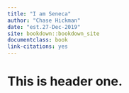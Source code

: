 ```yaml
---
title: "I am Seneca"
author: "Chase Hickman"
date: "est.27-Dec-2019"
site: bookdown::bookdown_site
documentclass: book
link-citations: yes
---
```


# This is header one.
